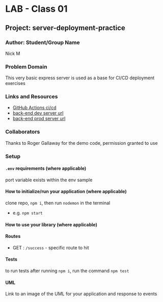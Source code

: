 # LAB - Class 01

## Project: server-deployment-practice

### Author: Student/Group Name
Nick M
### Problem Domain  

This very basic express server is used as a base for CI/CD deployment exercises

### Links and Resources

- [GitHub Actions ci/cd](https://github.com/nickmullaney/server-deployment-practice/actions) 
- [back-end dev server url](https://server-development-practice-dev.onrender.com)
- [back-end prod server url](https://server-deployment-practice-prod-jtud.onrender.com) 

### Collaborators
Thanks to Roger Gallaway for the demo code, permission granted to use
### Setup

#### `.env` requirements (where applicable)

port variable exists within the env sample


#### How to initialize/run your application (where applicable)

clone repo, `npm i`, then run `nodemon` in the terminal
- e.g. `npm start`

#### How to use your library (where applicable)

#### Routes
<!-- All routes should be documented -->
- GET : `/success` - specific route to hit

#### Tests

to run tests after running `npm i`, run the command `npm test` 

#### UML

Link to an image of the UML for your application and response to events